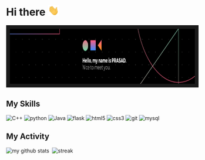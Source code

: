 # Hi there <img src="https://raw.githubusercontent.com/ABSphreak/ABSphreak/master/gifs/Hi.gif" width="30px">
<p>
<img src="https://github.com/prasad145/prasad145/blob/main/Banner.png" width="100%" height="150" border="10"/>
  
## My Skills

<p align="left">
<img src="https://i.pinimg.com/originals/99/f8/87/99f887833c475448723d3c9ac16c179b.png" alt="C++" width="40" height="40"/> 
<img src="https://cdn3.iconfinder.com/data/icons/logos-and-brands-adobe/512/267_Python-512.png" alt="python" width="40" height="40"/>
<img src="https://encrypted-tbn0.gstatic.com/images?q=tbn:ANd9GcQYY31U1ryM1lggsloYppz227oUXoPFFGSM_w&usqp=CAU" alt="Java" width="40" height="40"/>
<img src="https://encrypted-tbn0.gstatic.com/images?q=tbn:ANd9GcSFLef3ojOQLTkRqk-D3QclWG1TInu-oYiEMQ&usqp=CAU" alt="flask" height="40"/>
<img src="https://upload.wikimedia.org/wikipedia/commons/thumb/6/61/HTML5_logo_and_wordmark.svg/512px-HTML5_logo_and_wordmark.svg.png" alt="html5" height="40"/> 
<img src="https://upload.wikimedia.org/wikipedia/commons/thumb/d/d5/CSS3_logo_and_wordmark.svg/1200px-CSS3_logo_and_wordmark.svg.png" alt="css3" height="40"/> 
<img src="https://www.vectorlogo.zone/logos/git-scm/git-scm-icon.svg" alt="git" width="40" height="40"/> 
<img src="https://i.pinimg.com/originals/50/f1/58/50f1582a95bdac10f1c3fa295c8b947b.png" alt="mysql" width="40" height="40"/>
  
</p>

## My Activity
<p>
    <img src="https://github-readme-stats.vercel.app/api?username=prasad145&theme=blue-green" alt="my github stats" width="420"/>&nbsp;
    <img src="https://github-readme-streak-stats.herokuapp.com/?user=prasad145&theme=blue-green" alt="streak" height="165">
</p>

<!--p>
  
  [![Prasad's github stats](https://github-readme-stats.vercel.app/api?username=prasad145&theme=blue-green)](https://github.com/prasad145/github-readme-stats)
  
  [![Prasad's github streak](https://github-readme-streak-stats.herokuapp.com/?user=prasad145&theme=blue-green)](https://github.com/prasad145/github-readme-streak-stats)
</p-->
